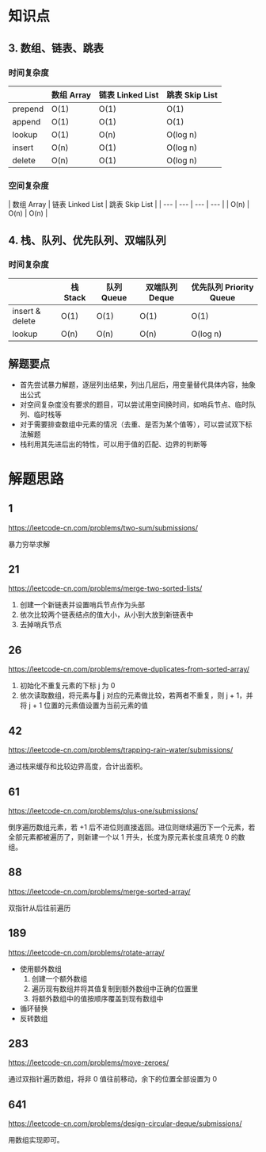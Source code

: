 # 知识点

## 3. 数组、链表、跳表

### 时间复杂度

| | 数组 Array | 链表 Linked List | 跳表 Skip List |
| --- | --- | --- | --- |
| prepend | O(1) | O(1) | O(1) |
| append | O(1) | O(1) | O(1) |
| lookup | O(1) | O(n) | O(log n) |
| insert | O(n) | O(1) | O(log n) |
| delete | O(n) | O(1) | O(log n) |

### 空间复杂度

| 数组 Array | 链表 Linked List | 跳表 Skip List |
| --- | --- | --- | --- |
| O(n) | O(n) | O(n) |

## 4. 栈、队列、优先队列、双端队列

### 时间复杂度

| | 栈 Stack | 队列 Queue | 双端队列 Deque | 优先队列 Priority Queue |
| --- | --- | --- | --- | --- |
| insert & delete | O(1) | O(1) | O(1) | O(1) |
| lookup | O(n) | O(n) | O(n) | O(log n) |

## 解题要点

- 首先尝试暴力解题，逐层列出结果，列出几层后，用变量替代具体内容，抽象出公式
- 对空间复杂度没有要求的题目，可以尝试用空间换时间，如哨兵节点、临时队列、临时栈等
- 对于需要排查数组中元素的情况（去重、是否为某个值等），可以尝试双下标法解题
- 栈利用其先进后出的特性，可以用于值的匹配、边界的判断等

# 解题思路

## 1

https://leetcode-cn.com/problems/two-sum/submissions/

暴力穷举求解

## 21

https://leetcode-cn.com/problems/merge-two-sorted-lists/

1. 创建一个新链表并设置哨兵节点作为头部
2. 依次比较两个链表结点的值大小，从小到大放到新链表中
3. 去掉哨兵节点

## 26

https://leetcode-cn.com/problems/remove-duplicates-from-sorted-array/

1. 初始化不重复元素的下标 j 为 0
2. 依次读取数组，将元素与 j 对应的元素做比较，若两者不重复，则 j + 1，并将 j + 1 位置的元素值设置为当前元素的值

## 42

https://leetcode-cn.com/problems/trapping-rain-water/submissions/

通过栈来缓存和比较边界高度，合计出面积。

## 61

https://leetcode-cn.com/problems/plus-one/submissions/

倒序遍历数组元素，若 +1 后不进位则直接返回。进位则继续遍历下一个元素，若全部元素都被遍历了，则新建一个以 1 开头，长度为原元素长度且填充 0 的数组。

## 88

https://leetcode-cn.com/problems/merge-sorted-array/

双指针从后往前遍历

## 189

https://leetcode-cn.com/problems/rotate-array/

- 使用额外数组
  1. 创建一个额外数组
  2. 遍历现有数组并将其值复制到额外数组中正确的位置里
  3. 将额外数组中的值按顺序覆盖到现有数组中
- 循环替换
- 反转数组

## 283

https://leetcode-cn.com/problems/move-zeroes/

通过双指针遍历数组，将非 0 值往前移动，余下的位置全部设置为 0

## 641

https://leetcode-cn.com/problems/design-circular-deque/submissions/

用数组实现即可。
